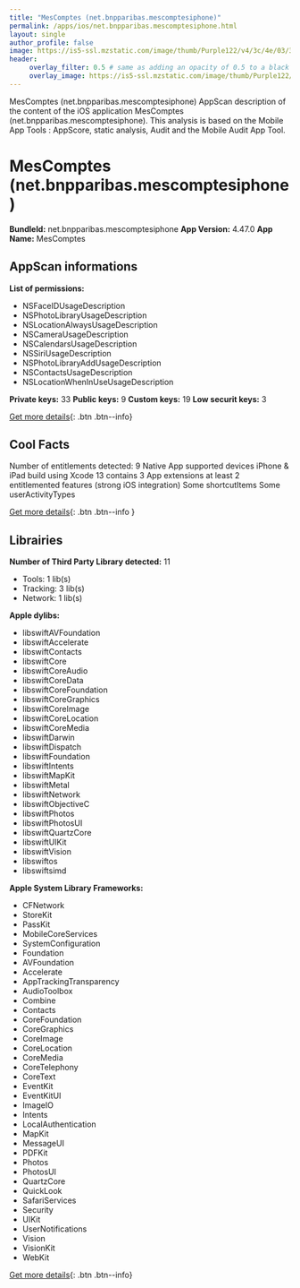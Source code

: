```yaml
---
title: "MesComptes (net.bnpparibas.mescomptesiphone)"
permalink: /apps/ios/net.bnpparibas.mescomptesiphone.html
layout: single
author_profile: false
image: https://is5-ssl.mzstatic.com/image/thumb/Purple122/v4/3c/4e/03/3c4e0307-9726-7269-1c26-94456918dae4/AppIcon-0-0-1x_U007emarketing-0-0-0-10-0-0-sRGB-0-0-0-GLES2_U002c0-512MB-85-220-0-0.png/512x512bb.jpg
header: 
     overlay_filter: 0.5 # same as adding an opacity of 0.5 to a black background
     overlay_image: https://is5-ssl.mzstatic.com/image/thumb/Purple122/v4/3c/4e/03/3c4e0307-9726-7269-1c26-94456918dae4/AppIcon-0-0-1x_U007emarketing-0-0-0-10-0-0-sRGB-0-0-0-GLES2_U002c0-512MB-85-220-0-0.png/512x512bb.jpg
---
```

MesComptes (net.bnpparibas.mescomptesiphone) AppScan description of the content of the iOS application MesComptes (net.bnpparibas.mescomptesiphone). This analysis is based on the Mobile App Tools : AppScore, static analysis, Audit and the Mobile Audit App Tool.

# MesComptes (net.bnpparibas.mescomptesiphone)

**BundleId:** net.bnpparibas.mescomptesiphone
**App Version:** 4.47.0
**App Name:** MesComptes


## AppScan informations 

**List of permissions:** 
- NSFaceIDUsageDescription
- NSPhotoLibraryUsageDescription
- NSLocationAlwaysUsageDescription
- NSCameraUsageDescription
- NSCalendarsUsageDescription
- NSSiriUsageDescription
- NSPhotoLibraryAddUsageDescription
- NSContactsUsageDescription
- NSLocationWhenInUseUsageDescription
  
  
**Private keys:** 33
**Public keys:** 9
**Custom keys:** 19
**Low securit keys:** 3
  
[Get more details](/pricing.html){: .btn .btn--info}

## Cool Facts

Number of entitlements detected: 9
Native App
supported devices iPhone & iPad
build using Xcode 13
contains 3 App extensions
at least 2 entitlemented features (strong iOS integration)
Some shortcutItems 
Some userActivityTypes
  
[Get more details](/pricing.html){: .btn .btn--info }

## Librairies 
**Number of Third Party Library detected:** 11
- Tools: 1 lib(s)
- Tracking: 3 lib(s)
- Network: 1 lib(s)


**Apple dylibs:**
- libswiftAVFoundation
- libswiftAccelerate
- libswiftContacts
- libswiftCore
- libswiftCoreAudio
- libswiftCoreData
- libswiftCoreFoundation
- libswiftCoreGraphics
- libswiftCoreImage
- libswiftCoreLocation
- libswiftCoreMedia
- libswiftDarwin
- libswiftDispatch
- libswiftFoundation
- libswiftIntents
- libswiftMapKit
- libswiftMetal
- libswiftNetwork
- libswiftObjectiveC
- libswiftPhotos
- libswiftPhotosUI
- libswiftQuartzCore
- libswiftUIKit
- libswiftVision
- libswiftos
- libswiftsimd


**Apple System Library Frameworks:**
- CFNetwork
- StoreKit
- PassKit
- MobileCoreServices
- SystemConfiguration
- Foundation
- AVFoundation
- Accelerate
- AppTrackingTransparency
- AudioToolbox
- Combine
- Contacts
- CoreFoundation
- CoreGraphics
- CoreImage
- CoreLocation
- CoreMedia
- CoreTelephony
- CoreText
- EventKit
- EventKitUI
- ImageIO
- Intents
- LocalAuthentication
- MapKit
- MessageUI
- PDFKit
- Photos
- PhotosUI
- QuartzCore
- QuickLook
- SafariServices
- Security
- UIKit
- UserNotifications
- Vision
- VisionKit
- WebKit


  
[Get more details](/pricing.html){: .btn .btn--info}

